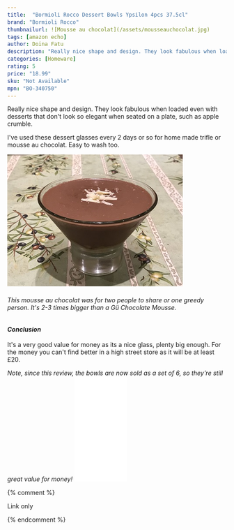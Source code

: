 ```yaml
---
title:  "Bormioli Rocco Dessert Bowls Ypsilon 4pcs 37.5cl"
brand: "Bormioli Rocco"
thumbnailurl: ![Mousse au chocolat](/assets/mousseauchocolat.jpg)
tags: [amazon echo]
author: Doina Fatu
description: "Really nice shape and design. They look fabulous when loaded even with desserts that don't look so elegant when seated on a plate, such as apple crumble."
categories: [Homeware]
rating: 5
price: "18.99"
sku: "Not Available"
mpn: "BO-340750"
---
```



Really nice shape and design. They look fabulous when loaded even with desserts that don't look so elegant when seated on a plate, such as apple crumble.

I've used these dessert glasses every 2 days or so for home made trifle or mousse au chocolat. Easy to wash too.

![Mousse au chocolat](/assets/mousseauchocolat.jpg)
<h6>This mousse au chocolat was for two people to share or one greedy person. It's 2-3 times bigger than a Gü Chocolate Mousse.</h6>

<h4><em>Conclusion</em></h4>

It's a very good value for money as its a nice glass, plenty big enough.
For the money you can't find better in a high street store as it will be at least £20.

<em>
Note, since this review, the bowls are now sold as a set of 6, so they're still great value for money!
</em>

<iframe style="width:120px;height:240px;" marginwidth="0" marginheight="0" scrolling="no" frameborder="0" src="//ws-eu.amazon-adsystem.com/widgets/q?ServiceVersion=20070822&OneJS=1&Operation=GetAdHtml&MarketPlace=GB&source=ss&ref=as_ss_li_til&ad_type=product_link&tracking_id={{site.affid}}&language=en_GB&marketplace=amazon&region=GB&placement=B078HXZH6S&asins=B078HXZH6S&linkId=178804c6060df6ca9bf936e2b607df76&show_border=true&link_opens_in_new_window=true">
</iframe>

{% comment %}

Link only

{% endcomment %}